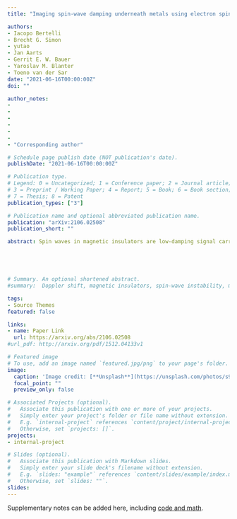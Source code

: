 ```yaml
---
title: "Imaging spin-wave damping underneath metals using electron spins in diamond"

authors:
- Iacopo Bertelli
- Brecht G. Simon
- yutao 
- Jan Aarts
- Gerrit E. W. Bauer
- Yaroslav M. Blanter
- Toeno van der Sar
date: "2021-06-16T00:00:00Z"
doi: ""

author_notes:
- 
-
-
-
-
-
- "Corresponding author"

# Schedule page publish date (NOT publication's date).
publishDate: "2021-06-16T00:00:00Z"

# Publication type.
# Legend: 0 = Uncategorized; 1 = Conference paper; 2 = Journal article;
# 3 = Preprint / Working Paper; 4 = Report; 5 = Book; 6 = Book section;
# 7 = Thesis; 8 = Patent
publication_types: ["3"]

# Publication name and optional abbreviated publication name.
publication: "arXiv:2106.02508"
publication_short: ""

abstract: Spin waves in magnetic insulators are low-damping signal carriers that could enable a new generation of spintronic devices. The excitation, control, and detection of spin waves by metal electrodes is crucial for interfacing these devices to electrical circuits. It is therefore important to understand metal-induced damping of spin-wave transport, but characterizing this process requires access to the underlying magnetic films. Here we show that spins in diamond enable imaging of spin waves that propagate underneath metals in magnetic insulators, and then use this capability to reveal a 100-fold increase in spin-wave damping. By analyzing spin-wave-induced currents in the metal, we derive an effective damping parameter that matches these observations well. We furthermore detect buried scattering centers, highlighting the technique's power for assessing spintronic device quality. Our results open new avenues for studying metal - spin-wave interaction and provide access to interfacial processes such as spin-wave injection via the spin-Hall effect.





# Summary. An optional shortened abstract.
#summary:  Doppler shift, magnetic insulators, spin-wave instability, magnon-magnon interactions.

tags:
- Source Themes
featured: false

links:
- name: Paper Link
  url: https://arxiv.org/abs/2106.02508
#url_pdf: http://arxiv.org/pdf/1512.04133v1

# Featured image
# To use, add an image named `featured.jpg/png` to your page's folder. 
image:
  caption: 'Image credit: [**Unsplash**](https://unsplash.com/photos/s9CC2SKySJM)'
  focal_point: ""
  preview_only: false

# Associated Projects (optional).
#   Associate this publication with one or more of your projects.
#   Simply enter your project's folder or file name without extension.
#   E.g. `internal-project` references `content/project/internal-project/index.md`.
#   Otherwise, set `projects: []`.
projects:
- internal-project

# Slides (optional).
#   Associate this publication with Markdown slides.
#   Simply enter your slide deck's filename without extension.
#   E.g. `slides: "example"` references `content/slides/example/index.md`.
#   Otherwise, set `slides: ""`.
slides:
---
```


Supplementary notes can be added here, including [code and math](https://sourcethemes.com/academic/docs/writing-markdown-latex/).
